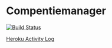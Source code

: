 # Compentiemanager

[![Build Status](https://travis-ci.org/hz-competentiemanager/hz-competentiemanager.svg?branch=master)](https://travis-ci.org/hz-competentiemanager/hz-competentiemanager)

[Heroku Activity Log](https://dashboard.heroku.com/apps/hz-competentiemanager/activity)
